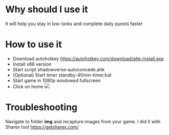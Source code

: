 # Why should I use it
It will help you stay in low ranks and complete daily quests faster

# How to use it
* Download autohotkey https://autohotkey.com/download/ahk-install.exe
* Install x86 version
* Start script shadowverse-autoconcede.ahk
* (Optional) Start timer standby-40min-timer.bat
* Start game in 1080p windowed fullscreen
* Click on home [![](https://lh3.googleusercontent.com/-zKjtaDA1dgI/WHfUWNkxY8I/AAAAAAAAM5w/HFTmCRK9JHI/s0/Shadowverse_2017-01-12_22-08-59.jpg)](https://lh3.googleusercontent.com/-zKjtaDA1dgI/WHfUWNkxY8I/AAAAAAAAM5w/HFTmCRK9JHI/s0/Shadowverse_2017-01-12_22-08-59.jpg)

# Troubleshooting
Navigate to folder **img** and recapture images from your game. I did it with Sharex tool https://getsharex.com/
